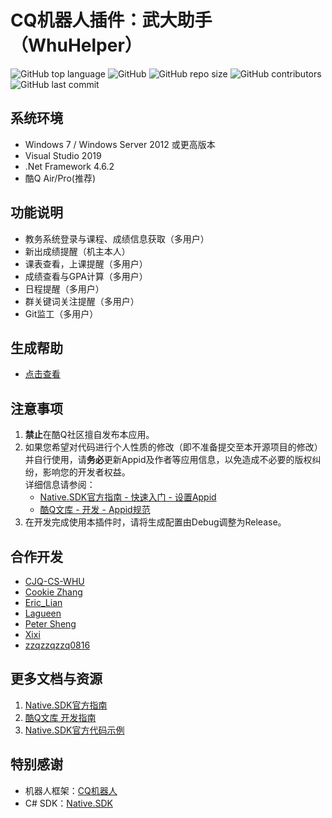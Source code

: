# CQ机器人插件：武大助手（WhuHelper）
![GitHub top language](https://img.shields.io/github/languages/top/i***REMOVED***/CSharpTermProject_CQApp?color=00a03e)
![GitHub](https://img.shields.io/github/license/i***REMOVED***/CSharpTermProject_CQApp)
![GitHub repo size](https://img.shields.io/github/repo-size/i***REMOVED***/CSharpTermProject_CQApp)
![GitHub contributors](https://img.shields.io/github/contributors/i***REMOVED***/CSharpTermProject_CQApp?color=ffb549)
![GitHub last commit](https://img.shields.io/github/last-commit/i***REMOVED***/CSharpTermProject_CQApp?color=ff585d)

## 系统环境
* Windows 7 / Windows Server 2012 或更高版本
* Visual Studio 2019
* .Net Framework 4.6.2
* 酷Q Air/Pro(推荐)

## 功能说明
* 教务系统登录与课程、成绩信息获取（多用户）
* 新出成绩提醒（机主本人）
* 课表查看，上课提醒（多用户）
* 成绩查看与GPA计算（多用户）
* 日程提醒（多用户）
* 群关键词关注提醒（多用户）
* Git监工（多用户）

## 生成帮助
* [点击查看](Build.md)

## 注意事项
1. **禁止**在酷Q社区擅自发布本应用。
2. 如果您希望对代码进行个人性质的修改（即不准备提交至本开源项目的修改）并自行使用，请**务必**更新Appid及作者等应用信息，以免造成不必要的版权纠纷，影响您的开发者权益。  
   详细信息请参阅：
   - [Native.SDK官方指南 - 快速入门 - 设置Appid](https://native.run/articles/01.html#%E8%AE%BE%E7%BD%AE-appid)
   - [酷Q文库 - 开发 - Appid规范](https://docs.cqp.im/dev/v9/appid/)
3. 在开发完成使用本插件时，请将生成配置由Debug调整为Release。

## 合作开发
* [CJQ-CS-WHU](https://github.com/CJQ-CS-WHU)
* [Cookie Zhang](https://github.com/Stevetich)
* [Eric_Lian](https://github.com/ExerciseBook)
* [Lagueen](https://github.com/Lagueen)
* [Peter Sheng](https://github.com/PeterSH6)
* [Xixi](https://github.com/2426837192)
* [zzqzzqzzq0816](https://github.com/zzqzzqzzq0816)

## 更多文档与资源
1. [Native.SDK官方指南](https://native.run/articles/Home.html)
2. [酷Q文库 开发指南](https://docs.cqp.im/dev/)
3. [Native.SDK官方代码示例](https://github.com/Jie2GG/Native.Framework/tree/Example)

## 特别感谢
* 机器人框架：[CQ机器人](https://cqp.cc/)
* C# SDK：[Native.SDK](https://github.com/Jie2GG/Native.Framework/tree/Final)
